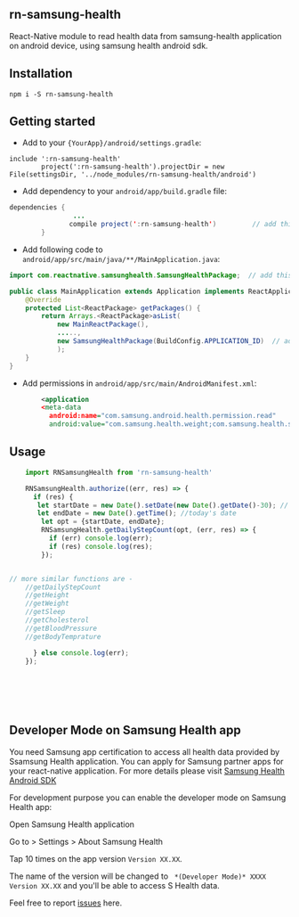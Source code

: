 ## rn-samsung-health

React-Native module to read health data from samsung-health application on android device, using samsung health android sdk.




## Installation


 `npm i -S rn-samsung-health` 



## Getting started


  - Add to your `{YourApp}/android/settings.gradle`:

```
include ':rn-samsung-health'
        project(':rn-samsung-health').projectDir = new File(settingsDir, '../node_modules/rn-samsung-health/android')
```

  - Add dependency to your `android/app/build.gradle` file:


```java
dependencies {
                ...
               compile project(':rn-samsung-health')         // add this line
        }
```


- Add following code to `android/app/src/main/java/**/MainApplication.java`:


```java
import com.reactnative.samsunghealth.SamsungHealthPackage;  // add this line

public class MainApplication extends Application implements ReactApplication {
    @Override
    protected List<ReactPackage> getPackages() {
        return Arrays.<ReactPackage>asList(
            new MainReactPackage(),
            .....,
            new SamsungHealthPackage(BuildConfig.APPLICATION_ID)  // add this line
            );
    }
}
```

- Add permissions in `android/app/src/main/AndroidManifest.xml`:
```xml
        <application
        <meta-data
          android:name="com.samsung.android.health.permission.read"
          android:value="com.samsung.health.weight;com.samsung.health.step_count;com.samsung.shealth.step_daily_trend;com.samsung.health.height;com.samsung.health.blood_pressure;com.samsung.health.heart_rate;com.samsung.health.sleep;com.samsung.health.body_temperature;" />
```



## Usage


```javascript
    import RNSamsungHealth from 'rn-samsung-health'

    RNSamsungHealth.authorize((err, res) => {
      if (res) {
       let startDate = new Date().setDate(new Date().getDate()-30); // 30 days back date
       let endDate = new Date().getTime(); //today's date
        let opt = {startDate, endDate};
        RNSamsungHealth.getDailyStepCount(opt, (err, res) => {
          if (err) console.log(err);
          if (res) console.log(res);
        });


// more similar functions are - 
    //getDailyStepCount
    //getHeight
    //getWeight
    //getSleep
    //getCholesterol
    //getBloodPressure
    //getBodyTemprature

      } else console.log(err);
    });
    
    
    
    
    
```


 
## Developer Mode on Samsung Health app


You need Samsung app certification to access all health data provided by Ssamsung Health application. You can apply for Samsung partner apps for your react-native application. For more details please visit [Samsung Health Android SDK](https://developer.samsung.com/health/android)

For development purpose you can enable the developer mode on Samsung Health app:

Open Samsung Health application

Go to > Settings > About Samsung Health

Tap 10 times on the app version `Version XX.XX`.

The name of the version will be changed to ` *(Developer Mode)* XXXX Version XX.XX` and you'll be able to access S Health data.

Feel free to report [issues](https://github.com/GaneshSinghPapola/rn-samsung-health/issues) here.